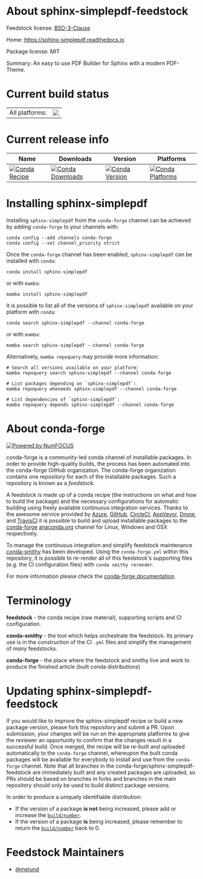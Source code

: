About sphinx-simplepdf-feedstock
================================

Feedstock license: [BSD-3-Clause](https://github.com/conda-forge/sphinx-simplepdf-feedstock/blob/main/LICENSE.txt)

Home: https://sphinx-simplepdf.readthedocs.io

Package license: MIT

Summary: An easy to use PDF Builder for Sphinx with a modern PDF-Theme.

Current build status
====================


<table><tr><td>All platforms:</td>
    <td>
      <a href="https://dev.azure.com/conda-forge/feedstock-builds/_build/latest?definitionId=20821&branchName=main">
        <img src="https://dev.azure.com/conda-forge/feedstock-builds/_apis/build/status/sphinx-simplepdf-feedstock?branchName=main">
      </a>
    </td>
  </tr>
</table>

Current release info
====================

| Name | Downloads | Version | Platforms |
| --- | --- | --- | --- |
| [![Conda Recipe](https://img.shields.io/badge/recipe-sphinx--simplepdf-green.svg)](https://anaconda.org/conda-forge/sphinx-simplepdf) | [![Conda Downloads](https://img.shields.io/conda/dn/conda-forge/sphinx-simplepdf.svg)](https://anaconda.org/conda-forge/sphinx-simplepdf) | [![Conda Version](https://img.shields.io/conda/vn/conda-forge/sphinx-simplepdf.svg)](https://anaconda.org/conda-forge/sphinx-simplepdf) | [![Conda Platforms](https://img.shields.io/conda/pn/conda-forge/sphinx-simplepdf.svg)](https://anaconda.org/conda-forge/sphinx-simplepdf) |

Installing sphinx-simplepdf
===========================

Installing `sphinx-simplepdf` from the `conda-forge` channel can be achieved by adding `conda-forge` to your channels with:

```
conda config --add channels conda-forge
conda config --set channel_priority strict
```

Once the `conda-forge` channel has been enabled, `sphinx-simplepdf` can be installed with `conda`:

```
conda install sphinx-simplepdf
```

or with `mamba`:

```
mamba install sphinx-simplepdf
```

It is possible to list all of the versions of `sphinx-simplepdf` available on your platform with `conda`:

```
conda search sphinx-simplepdf --channel conda-forge
```

or with `mamba`:

```
mamba search sphinx-simplepdf --channel conda-forge
```

Alternatively, `mamba repoquery` may provide more information:

```
# Search all versions available on your platform:
mamba repoquery search sphinx-simplepdf --channel conda-forge

# List packages depending on `sphinx-simplepdf`:
mamba repoquery whoneeds sphinx-simplepdf --channel conda-forge

# List dependencies of `sphinx-simplepdf`:
mamba repoquery depends sphinx-simplepdf --channel conda-forge
```


About conda-forge
=================

[![Powered by
NumFOCUS](https://img.shields.io/badge/powered%20by-NumFOCUS-orange.svg?style=flat&colorA=E1523D&colorB=007D8A)](https://numfocus.org)

conda-forge is a community-led conda channel of installable packages.
In order to provide high-quality builds, the process has been automated into the
conda-forge GitHub organization. The conda-forge organization contains one repository
for each of the installable packages. Such a repository is known as a *feedstock*.

A feedstock is made up of a conda recipe (the instructions on what and how to build
the package) and the necessary configurations for automatic building using freely
available continuous integration services. Thanks to the awesome service provided by
[Azure](https://azure.microsoft.com/en-us/services/devops/), [GitHub](https://github.com/),
[CircleCI](https://circleci.com/), [AppVeyor](https://www.appveyor.com/),
[Drone](https://cloud.drone.io/welcome), and [TravisCI](https://travis-ci.com/)
it is possible to build and upload installable packages to the
[conda-forge](https://anaconda.org/conda-forge) [anaconda.org](https://anaconda.org/)
channel for Linux, Windows and OSX respectively.

To manage the continuous integration and simplify feedstock maintenance
[conda-smithy](https://github.com/conda-forge/conda-smithy) has been developed.
Using the ``conda-forge.yml`` within this repository, it is possible to re-render all of
this feedstock's supporting files (e.g. the CI configuration files) with ``conda smithy rerender``.

For more information please check the [conda-forge documentation](https://conda-forge.org/docs/).

Terminology
===========

**feedstock** - the conda recipe (raw material), supporting scripts and CI configuration.

**conda-smithy** - the tool which helps orchestrate the feedstock.
                   Its primary use is in the construction of the CI ``.yml`` files
                   and simplify the management of *many* feedstocks.

**conda-forge** - the place where the feedstock and smithy live and work to
                  produce the finished article (built conda distributions)


Updating sphinx-simplepdf-feedstock
===================================

If you would like to improve the sphinx-simplepdf recipe or build a new
package version, please fork this repository and submit a PR. Upon submission,
your changes will be run on the appropriate platforms to give the reviewer an
opportunity to confirm that the changes result in a successful build. Once
merged, the recipe will be re-built and uploaded automatically to the
`conda-forge` channel, whereupon the built conda packages will be available for
everybody to install and use from the `conda-forge` channel.
Note that all branches in the conda-forge/sphinx-simplepdf-feedstock are
immediately built and any created packages are uploaded, so PRs should be based
on branches in forks and branches in the main repository should only be used to
build distinct package versions.

In order to produce a uniquely identifiable distribution:
 * If the version of a package **is not** being increased, please add or increase
   the [``build/number``](https://docs.conda.io/projects/conda-build/en/latest/resources/define-metadata.html#build-number-and-string).
 * If the version of a package **is** being increased, please remember to return
   the [``build/number``](https://docs.conda.io/projects/conda-build/en/latest/resources/define-metadata.html#build-number-and-string)
   back to 0.

Feedstock Maintainers
=====================

* [@melund](https://github.com/melund/)

